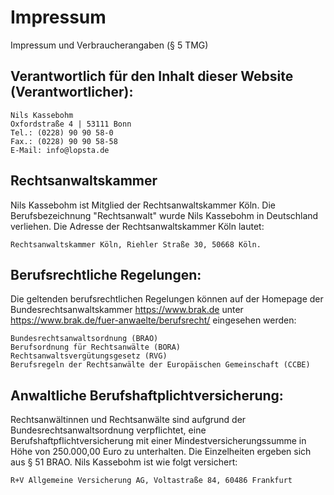# Impressum

Impressum und Verbraucherangaben
(§ 5 TMG)

## Verantwortlich für den Inhalt dieser Website (Verantwortlicher):

	Nils Kassebohm
	Oxfordstraße 4 | 53111 Bonn
	Tel.: (0228) 90 90 58-0
	Fax.: (0228) 90 90 58-58
	E-Mail: info@lopsta.de

## Rechtsanwaltskammer
Nils Kassebohm ist Mitglied der Rechtsanwaltskammer Köln. Die Berufsbezeichnung "Rechtsanwalt" wurde Nils Kassebohm in Deutschland verliehen. Die Adresse der Rechtsanwaltskammer Köln lautet:

	Rechtsanwaltskammer Köln, Riehler Straße 30, 50668 Köln.
  
## Berufsrechtliche Regelungen:

Die geltenden berufsrechtlichen Regelungen können auf der Homepage der Bundesrechtsanwaltskammer https://www.brak.de unter https://www.brak.de/fuer-anwaelte/berufsrecht/ eingesehen werden:

	Bundesrechtsanwaltsordnung (BRAO)
	Berufsordnung für Rechtsanwälte (BORA)
	Rechtsanwaltsvergütungsgesetz (RVG)
	Berufsregeln der Rechtsanwälte der Europäischen Gemeinschaft (CCBE)

## Anwaltliche Berufshaftplichtversicherung:

Rechtsanwältinnen und Rechtsanwälte sind aufgrund der Bundesrechtsanwaltsordnung verpflichtet, eine Berufshaftpflichtversicherung mit einer Mindestversicherungssumme in Höhe von 250.000,00 Euro zu unterhalten. Die Einzelheiten ergeben sich aus § 51 BRAO. Nils Kassebohm ist wie folgt versichert:

	R+V Allgemeine Versicherung AG, Voltastraße 84, 60486 Frankfurt
